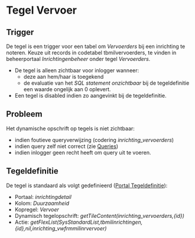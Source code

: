 # Tegel Vervoer

## Trigger

De tegel is een trigger voor een tabel om *Vervoerders* bij een inrichting te noteren. Keuze uit records in codetabel tbmilvervoerders, te vinden in beheerportaal *Inrichtingenbeheer* onder tegel *Vervoerders*.

* De tegel is alleen zichtbaar voor inlogger wanneer:
  * deze aan hem/haar is toegekend
  * de evaluatie van het *SQL statement onzichtbaar* bij de tegeldefinitie een waarde ongelijk aan 0 oplevert.
* Een tegel is disabled indien zo aangevinkt bij de tegeldefinitie.

## Probleem

Het dynamische opschrift op tegels is niet zichtbaar:

* indien foutieve queryverwijzing (codering *inrichting_vervoerders*)
* indien query zelf niet correct (zie [Queries](/docs/instellen_inrichten/queries.md))
* indien inlogger geen recht heeft om query uit te voeren.

## Tegeldefinitie

De tegel is standaard als volgt gedefinieerd ([Portal Tegeldefinitie](/docs/instellen_inrichten/portaldefinitie/portal_tegel.md)):

* Portaal: *inrichtingdetail*
* Kolom: *Duurzaamheid*
* Kopregel: *Vervoer*
* Dynamisch tegelopschrift: *getTileContent(inrichting_vervoerders,{id})*
* Actie: *getFlexList(SysStandardList,tbmilinrichtingen,{id},nil,inrichting_vwfrmmilinrvervoer)*
